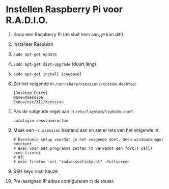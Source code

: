# Instellen Raspberry Pi voor R.A.D.I.O.

1. Koop een Raspberry Pi (en sluit hem aan, je kan dit!)
2. Installeer Raspbian
3. `sudo apt-get update`
4. `sudo apt-get dist-upgrade` (duurt lang)
5. `sudo apt-get install iceweasel`
6. Zet het volgende in `/usr/share/xsessions/custom.desktop`:

    ```
    [Desktop Entry]
    Name=Xsession
    Exec=/etc/X11/Xsession
    ```

7. Pas de volgende regel aan in `/etc/lightdm/lightdm.conf`:

    ```
    autologin-session=custom
    ```

8. Maak een `~/.xsession` bestand aan en zet er iets van het volgende in:

    ```
    # Eventuele setup voordat je het volgende doet. Geen windowmanager betekent
    # exec voor het programma zetten (X verwacht een fork() call)
    exec firefox
    # Of:
    # exec firefox -url "radio.svsticky.nl" -fullscreen
    ```

9. SSH keys naar keuze
10. Pre-assigned IP adres configureren in de router.
